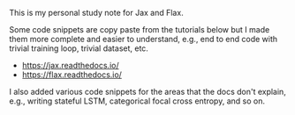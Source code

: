 This is my personal study note for Jax and Flax.

Some code snippets are copy paste from the tutorials below but I made them more complete and easier to understand, e.g., end to end code with trivial training loop, trivial dataset, etc.

- https://jax.readthedocs.io/
- https://flax.readthedocs.io/

I also added various code snippets for the areas that the docs don't explain, e.g., writing stateful LSTM, categorical focal cross entropy, and so on.
